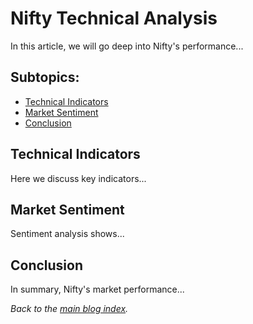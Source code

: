 # Nifty Technical Analysis

In this article, we will go deep into Nifty's performance...

## Subtopics:
- [Technical Indicators](#technical-indicators)
- [Market Sentiment](#market-sentiment)
- [Conclusion](#conclusion)

## Technical Indicators
Here we discuss key indicators...

## Market Sentiment
Sentiment analysis shows...

## Conclusion
In summary, Nifty's market performance...

_Back to the [main blog index](./index.md)._
